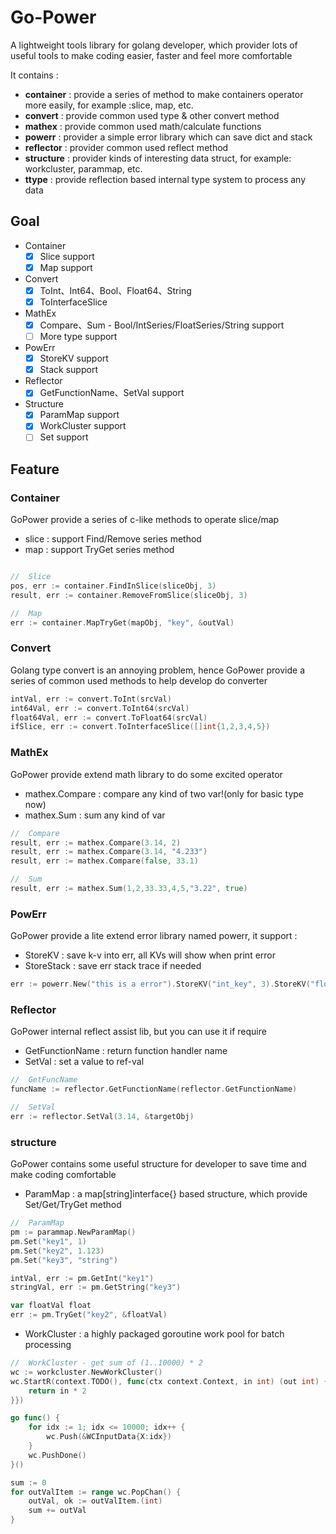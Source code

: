 Go-Power
===

A lightweight tools library for golang developer, which provider lots of useful tools to make coding easier, faster and feel more comfortable

It contains :
- **container** : provide a series of method to make containers operator more easily, for example :slice, map, etc.
- **convert** : provide common used type & other convert method
- **mathex** : provide common used math/calculate functions
- **powerr** : provider a simple error library which can save dict and stack
- **reflector** : provider common used reflect method
- **structure** : provider kinds of interesting data struct, for example: workcluster, parammap, etc.
- **ttype** : provide reflection based internal type system to process any data

## Goal

- Container
    - [x] Slice support
    - [x] Map support
- Convert
    - [x] ToInt、Int64、Bool、Float64、String
    - [x] ToInterfaceSlice
- MathEx
    - [x] Compare、Sum - Bool/IntSeries/FloatSeries/String support
    - [ ] More type support
- PowErr
    - [x] StoreKV support
    - [x] Stack support
- Reflector
    - [x] GetFunctionName、SetVal support
- Structure
    - [x] ParamMap support
    - [x] WorkCluster support
    - [ ] Set support

## Feature

### Container

GoPower provide a series of c-like methods to operate slice/map

- slice : support Find/Remove series method
- map : support TryGet series method

```go

//  Slice
pos, err := container.FindInSlice(sliceObj, 3)
result, err := container.RemoveFromSlice(sliceObj, 3)

//  Map
err := container.MapTryGet(mapObj, "key", &outVal)

```

### Convert

Golang type convert is an annoying problem, hence GoPower provide a series of common used methods to help develop do converter

```go
intVal, err := convert.ToInt(srcVal)
int64Val, err := convert.ToInt64(srcVal)
float64Val, err := convert.ToFloat64(srcVal)
ifSlice, err := convert.ToInterfaceSlice([]int{1,2,3,4,5})
```

### MathEx

GoPower provide extend math library to do some excited operator

- mathex.Compare : compare any kind of two var!(only for basic type now)
- mathex.Sum : sum any kind of var

```go
//  Compare
result, err := mathex.Compare(3.14, 2)
result, err := mathex.Compare(3.14, "4.233")
result, err := mathex.Compare(false, 33.1)

//  Sum
result, err := mathex.Sum(1,2,33.33,4,5,"3.22", true)
```

### PowErr

GoPower provide a lite extend error library named powerr, it support :

- StoreKV : save k-v into err, all KVs will show when print error
- StoreStack : save err stack trace if needed

```go
err := powerr.New("this is a error").StoreKV("int_key", 3).StoreKV("float_key",3.14).StoreStack()
```

### Reflector

GoPower internal reflect assist lib, but you can use it if require

- GetFunctionName : return function handler name
- SetVal : set a value to ref-val

```go
//  GetFuncName
funcName := reflector.GetFunctionName(reflector.GetFunctionName)

//  SetVal
err := reflector.SetVal(3.14, &targetObj)
```

### structure

GoPower contains some useful structure for developer to save time and make coding comfortable

- ParamMap : a map[string]interface{} based structure, which provide Set/Get/TryGet method

```go
//  ParamMap
pm := parammap.NewParamMap()
pm.Set("key1", 1)
pm.Set("key2", 1.123)
pm.Set("key3", "string")

intVal, err := pm.GetInt("key1")
stringVal, err := pm.GetString("key3")

var floatVal float
err := pm.TryGet("key2", &floatVal)

```

- WorkCluster : a highly packaged goroutine work pool for batch processing

```go
//  WorkCluster - get sum of (1..10000) * 2
wc := workcluster.NewWorkCluster()
wc.StartR(context.TODO(), func(ctx context.Context, in int) (out int) {
	return in * 2
}})

go func() {
	for idx := 1; idx <= 10000; idx++ {
		wc.Push(&WCInputData{X:idx})
	}
    wc.PushDone()
}()

sum := 0
for outValItem := range wc.PopChan() {
	outVal, ok := outValItem.(int)
	sum += outVal
}
```